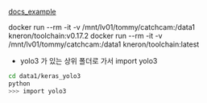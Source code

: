 [docs_example](https://doc.kneron.com/docs/#toolchain/appendix/yolo_example_InModelPreproc_trick/)

docker run --rm -it -v /mnt/lv01/tommy/catchcam:/data1 kneron/toolchain:v0.17.2
docker run --rm -it -v /mnt/lv01/tommy/catchcam:/data1 kneron/toolchain:latest

- yolo3 가 있는 상위 폴더로 가서 import yolo3
```bash
cd data1/keras_yolo3
python
>>> import yolo3
```
